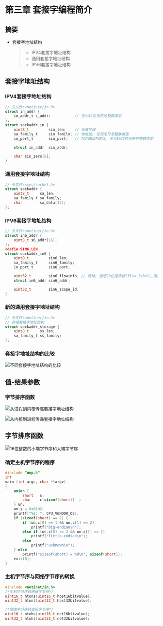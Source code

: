 # 第三章 套接字编程简介
## 摘要

- 套接字地址结构

  > - IPV4套接字地址结构
  > - 通用套接字地址结构
  > - IPV6套接字地址结构



## 套接字地址结构

### IPV4套接字地址结构
```c
// 头文件:<netinet/in.h>
struct in_addr {
    in_addr_t s_addr;           // 至少32位无符号整数类型
};
struct sockaddr_in {
    uint8_t         sin_len;    // 长度字段
    sa_family_t     sin_family; // 地址族; 任何无符号整数类型
    in_port_t       sin_port;   // TCP或UDP端口; 至少16位的无符号整数类型

    struct in_addr  sin_addr;

    char sin_zero[8];
}
```

### 通用套接字地址结构
```c
// 头文件:<sys/socket.h>
struct sockaddr {
    uint8_t     sa_len;
    sa_family_t sa_family;
    char        sa_data[14];
};
```

### IPV6套接字地址结构
```c
// 头文件:<netinet/in.h>
struct in6_addr {
    uint8_t s6_addr[16];
};
#defie SIN6_LEN
struct sockaddr_in6 {
    uint8_t         sin6_len;
    sa_family_t     sin6_family;
    in_port_t       sin6_port;

    uint32_t        sin6_flowinfo; // 流标; 低序20位是流标(flow label),高序12位保留
    struct in6_addr sin6_addr;

    uint32_t        sin6_scope_id;
}
```

### 新的通用套接字地址结构
```c
// 头文件:<netinet/in.h>
// 存储套接字地址结构
struct sockaddr_storage {
    uint8_t     ss_len;
    sa_family_t ss_family;
};
```

### 套接字地址结构的比较
![不同套接字地址结构的比较]()

## 值-结果参数
### 字节排序函数
![从进程到内核传递套接字地址结构]()

![从内核到进程传递套接字地址结构]()

## 字节排序函数
![16位整数的小端字节序和大端字节序]()

### 确定主机字节序的程序
```c
#include "unp.h"
int
main (int argc, char **argv)
{
    union {
        short   s;
        char    c[sizeof(short)]  ;
    } un;
    un.s = 0x0102;
    printf("%s: ", CPU_VENDOR_OS);
    if (sizeof(short) == 2) {
        if (un.c[0] == 1 && un.c[1] == 2)
            printf("big-endian\n");
        else if (un.c[0] == 2 && un.c[1] == 1)
            printf("little-endian\n");
        else
            printf("unknown\n");
    } else
        printf("sizeof(short) = %d\n", sizeof(short));
    exit(0);
}
```

### 主机字节序与网络字节序的转换
```c++
#include <netinet/in.h>
/*主机字节序转网络字节序*/
uint16_t htons(uint16_t host16bitvalue);
uint32_t htonl(uint32_t host32bitvalue);

/*网络字节序转主机字节序*/
uint16_t ntohs(uint16_t net16bitvalue);
uint32_t ntohl(uint32_t net32bitvalue);
```